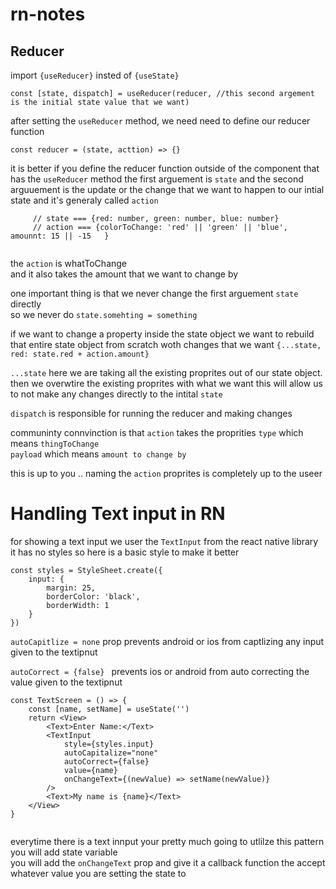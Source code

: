 # rn-notes

## Reducer 

import ```{useReducer}``` insted of ```{useState}```

```const [state, dispatch] = useReducer(reducer, //this second argement is the initial state value that we want) ``` 

after setting the ```useReducer``` method, we need need to define our reducer function 

```const reducer = (state, acttion) => {} ```

it is better if you define the reducer function outside of the component that has the ```useReducer``` method 
the first arguement is ```state``` and the second arguuement is the update or the change that  we want to happen to our intial state
and it's generaly called ```action```  

``` 
     // state === {red: number, green: number, blue: number}
     // action === {colorToChange: 'red' || 'green' || 'blue', amounnt: 15 || -15   }


```

the ```action``` is whatToChange  
and it also takes the amount that we want to change by

one important thing is that we never change the first arguement ```state``` directly   
so we never do 
``` state.somehting = something ```

if we want to change a property inside the state object
we want to rebuild that entire state object from scratch woth changes that we want 
```{...state, red: state.red + action.amount}```
 
```...state``` here we are taking all the existing proprites out of our state object.
then we overwtire the existing proprites with what we want 
this will allow us to not make any changes directly to the intital ```state```  


```dispatch``` is responsible for running the reducer and making changes 


communinty connvinction is that ```action```  takes the proprities 
```type``` which means ```thingToChange```  
```payload``` which means  ```amount to change by``` 

this is up to you .. naming the ```action``` proprites is completely up to the useer 

# Handling Text input in RN

for showing a text input we user the ```TextInput``` from the react native library
it has no styles so here is a basic style to make it better 
```
const styles = StyleSheet.create({
    input: {
        margin: 25,
        borderColor: 'black',
        borderWidth: 1
    }
}) 
```

```autoCapitlize = none``` prop prevents android or ios from captlizing any input given to the textipnut 

```autoCorrect = {false} ``` prevents ios or android from auto correcting the value given to the textipnut

```
const TextScreen = () => {
    const [name, setName] = useState('')
    return <View>
        <Text>Enter Name:</Text>
        <TextInput 
            style={styles.input}
            autoCapitalize="none" 
            autoCorrect={false}
            value={name}
            onChangeText={(newValue) => setName(newValue)}
        />
        <Text>My name is {name}</Text>
    </View>
} 
 
```

everytime there is a text innput your pretty much going to utlilze this pattern 
you will add state variable  
you will add the ```onChangeText``` prop and give it a callback function the accept whatever value you are setting the state to   